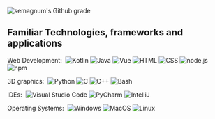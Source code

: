 ![semagnum's Github grade](https://github-readme-stats.vercel.app/api?username=semagnum&show_icons=true)

## Familiar Technologies, frameworks and applications

Web Development:&nbsp;
![Kotlin](https://img.shields.io/badge/-Kotlin-white?style=flat&logo=Kotlin)
![Java](https://img.shields.io/badge/-Java-white?style=flat&logo=Oracle&logoColor=red)
![Vue](https://img.shields.io/badge/-Vue-white?style=flat&logo=Vue.js)
![HTML](https://img.shields.io/badge/-HTML-white?style=flat&logo=HTML5)
![CSS](https://img.shields.io/badge/-CSS-white?style=flat&logo=CSS3&logoColor=blue)
![node.js](https://img.shields.io/badge/-node-white?style=flat&logo=node.js)
![npm](https://img.shields.io/badge/-npm-white?style=flat&logo=npm)

3D graphics:&nbsp;
![Python](https://img.shields.io/badge/-Python-white?style=flat&logo=Python)
![C](https://img.shields.io/badge/-C-white?style=flat&logo=C)
![C++](https://img.shields.io/badge/-C++-white?style=flat&logo=C%2b%2b&logoColor=purple)
![Bash](https://img.shields.io/badge/-Bash-white?style=flat&logo=GNU%20Bash)

IDEs:&nbsp;
![Visual Studio Code](https://img.shields.io/badge/-Visual%20Studio%20Code-white?style=flat&logo=Visual%20Studio%20Code&logoColor=blue)
![PyCharm](https://img.shields.io/badge/-PyCharm-white?style=flat&logo=PyCharm&logoColor=blue)
![IntelliJ](https://img.shields.io/badge/-IntelliJ-white?style=flat&logo=IntelliJ%20IDEA&logoColor=red)

Operating Systems:&nbsp;
![Windows](https://img.shields.io/badge/-Windows-white?style=flat&logo=Windows&logoColor=blue)
![MacOS](https://img.shields.io/badge/-MacOS-white?style=flat&logo=MacOS&logoColor=black)
![Linux](https://img.shields.io/badge/-Linux-white?style=flat&logo=Linux)

